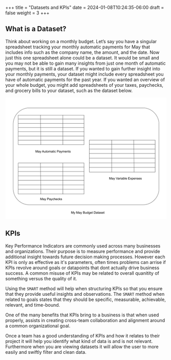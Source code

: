 +++
title = "Datasets and KPIs"
date = 2024-01-08T10:24:35-06:00
draft = false
weight = 3
+++

## What is a Dataset?

Think about working on a monthly budget. Let’s say you have a singular spreadsheet tracking your monthly automatic payments for May that includes info such as the company name, the amount, and the date. Now just this one spreadsheet alone could be a dataset. It would be small and you may not be able to gain many insights from just one month of automatic payments, but it is still a dataset. If you wanted to gain further insight into your monthly payments, your dataset might include every spreadsheet you have of automatic payments for the past year. If you wanted an overview of your whole budget, you might add spreadsheets of your taxes, paychecks, and grocery bills to your dataset, such as the dataset below.

![Diagram of a dataset with spreadsheets of automatic payments, variable expenses, and paychecks for the month of may](pictures/diagramDataset.png?classes=border)

## KPIs

Key Performance Indicators are commonly used across many businesses and organizations. Their purpose is to measure performance and provide additional insight towards future decision making processes. However each KPI is only as effective as it's parameters, often times problems can arrise if KPIs revolve around goals or datapoints that dont actually drive business success. A common misuse of KPIs may be related to overall quanitity of something versus the quality of it.

Using the `SMART` method will help when structuring KPIs so that you ensure that they provide useful insights and observations. The `SMART` method when related to goals states that they should be specific, measurable, achievable, relevant, and time-bound.

One of the many benefits that KPIs bring to a business is that when used properly, assists in creating cross-team collaboration and alignment around a common organizational goal.

Once a team has a good understanding of KPIs and how it relates to their project it will help you identify what kind of data is and is not relevant. Furthermore when you are viewing datasets it will allow the user to more easily and swiftly filter and clean data.